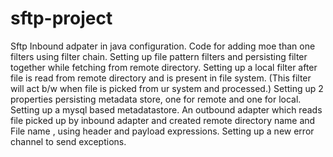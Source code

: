 # sftp-project
Sftp Inbound adpater in java configuration.
Code for adding moe than one filters using filter chain.
Setting up file pattern filters and persisting filter together while fetching from remote directory.
Setting up a local filter after file is read from remote directory and is present in file system.
(This filter will act b/w when file is picked from ur system and processed.)
Setting up 2 properties persisting metadata store, one for remote and one for local.
Setting up a mysql based metadatastore.
An outbound adapter which reads file picked up by inbound adapter and created remote directory name and 
File name , using header and payload expressions.
Setting up a new error channel to send exceptions.
